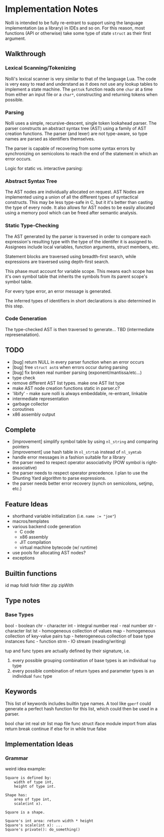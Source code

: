 # Implementation Notes

Nolli is intended to be fully re-entrant to support using the language implementation
(as a library) in IDEs and so on. For this reason, most functions (API or otherwise)
take some type of state `struct` as their first argument.

## Walkthrough

### Lexical Scanning/Tokenizing
Nolli's lexical scanner is very similar to that of the language Lua.
The code is very easy to read and understand as it does not use any lookup tables
to implement a state machine. The `gettok` function reads one `char` at a time
from either an input file or a `char*`, constructing and returning tokens when possible.

### Parsing
Nolli uses a simple, recursive-descent, single token lookahead parser.
The parser constructs an abstract syntax tree (AST) using a family of AST creation
functions. The parser (and lexer) are not type-aware, so type names are parsed as
identifiers themselves.

The parser is capable of recovering from some syntax errors by synchronizing on
semicolons to reach the end of the statement in which an error occurs.

Logic for static vs. interactive parsing:

### Abstract Syntax Tree
The AST nodes are individually allocated on request. AST Nodes are implemented using a union
of all the different types of syntactical constructs. This may be less type-safe in C, but it
it's better than casting the type of every node. It also allows for AST nodes to be easily
allocated using a memory pool which can be freed after semantic analysis.

### Static Type-Checking
The AST generated by the parser is traversed in order to compare each
expression's resulting type with the type of the identifer it
is assigned to. Assignees include local variables, function arguments, struct
members, etc.

Statement blocks are traversed using breadth-first search, while expressions
are traversed using depth-first search.

This phase must account for variable scope. This means each scope has it's own
symbol table that inherits the symbols from its parent scope's symbol table.

For every type error, an error message is generated.

The inferred types of identifiers in short declarations is also determined
in this step.

### Code Generation
The type-checked AST is then traversed to generate... TBD (intermediate represenatation).

## TODO

- [bug] return NULL in every parser function when an error occurs
- [bug] free `struct ast`s when errors occur during parsing
- [bug] fix broken real number parsing (exponent/mantissa/etc...)
- type check
- remove different AST list types. make one AST list type
- make AST node creation functions static in parser.c?
- 'libify' - make sure nolli is always embeddable, re-entrant, linkable
- intermediate representation
- garbage collector
- coroutines
- x86 assembly output

## Complete

- [improvement] simplify symbol table by using `nl_string` and comparing pointers
- [improvement] use hash table in `nl_strtab` instead of `nl_symtab`
- handle error messages in a fashion suitable for a library
- the parser need to respect operator associativity (POW symbol is right-associative)
- the parser needs to respect operator precedence. I plan to use the
  Shunting Yard algorithm to parse expressions.
- the parser needs better error recovery (synch on semicolons, setjmp, etc.)

## Feature Ideas

- shorthand variable initialization (i.e. `name := "joe"`)
- macros/templates
- various backend code generation
    - C code
    - x86 assembly
    - JIT compilation
    - virtual machine bytecode (w/ runtime)
- use pools for allocating AST nodes?
- exceptions

## Builtin functions

id
map
foldl
foldr
filter
zip
zipWith

## Type notes

### Base Types

bool    - boolean
chr     - character
int     - integral number
real    - real number
str     - character list
lst     - homogeneous collection of values
map     - homogeneous collection of key-value pairs
tup     - heterogeneous collection of base type instances
func    - function
strm    - IO stream (reading/writing)

tup and func types are actually defined by their signature, i.e.

1. every possible grouping combination of base types is an individual `tup` type
1. every possible combination of return types and parameter types is an individual `func` type

## Keywords

This list of keywords includes builtin type names. A tool like `gperf` could generate a
perfect hash function for this list, which could then be used in a parser.

bool
char
int
real
str
list
map
file
func
struct
iface
module
import
from
alias
return
break
continue
if
else
for
in
while
true
false

## Implementation Ideas

### Grammar

weird idea example:

    Square is defined by:
        width of type int,
        height of type int.

    Shape has:
        area of type int,
        scale(int x).

    Square is a shape.

    Square's int area: return width * height
    Square's scale(int x): ...
    Square's private(): do_something()

